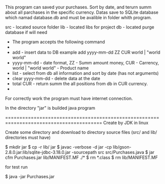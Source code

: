 This program can saved your purchases. Sort by date, and terurn summ about all parchases in the specific currency.
Datas save to SQLite database which namad database.db and must be avalible in folder whith program.

src - located source folder
lib - located libs for project
db - located purge database if will need 


 * The program accepts the following command
 *  
 * add - insert data to DB example add yyyy-mm-dd ZZ CUR world | "world world"
 *    yyyy-mm-dd - date format, ZZ - Summ amount money, CUR - Carrency, world | "world world" - Product name
 * list - select from db all information and sort by date (has not arguments)
 * clear yyyy-mm-dd - delete data at the date
 * total CUR - return summ the all positions from db in CUR currency.
 * 
For correctly work the program must have internet connection.

In the directory "jar" is builded java program

========================================================================================
Create by JDK in linux

Create some directory and download to directory source files (src/ and lib/ directories must have)

$ mkdir jar
$ cp -r lib/ jar
$ javac -verbose -d jar -cp lib/gson-2.8.0.jar:lib/sqlite-jdbc-3.18.0.jar -sourcepath src  src/Purchases.java
$ jar cfm Purchases.jar lib/MANIFEST.MF ./*
$ rm *.class
$ rm lib/MANIFEST.MF

for test run

$ java -jar Purchases.jar

